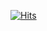 [![Hits](https://hits.seeyoufarm.com/api/count/incr/badge.svg?url=https%3A%2F%2Fgithub.com%2Fralfyang%2Fralfyang&count_bg=%234EA7D1&title_bg=%23909090&icon=&icon_color=%23E7E7E7&title=come&edge_flat=true)](https://hits.seeyoufarm.com)

<!--
**ralfyang/ralfyang** is a ✨ _special_ ✨ repository because its `README.md` (this file) appears on your GitHub profile.

[![ralfyang's github stats](https://github-readme-stats.vercel.app/api?username=ralfyang&show_icons=true&theme=radical)
[![Top Langs](https://github-readme-stats.vercel.app/api/top-langs/?username=ralfyang&layout=compact)](https://github.com/ralfyang/github-readme-stats)
